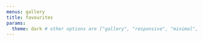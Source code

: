 ```yaml
---
menus: gallery
title: favourites
params:
  theme: dark # other options are ["gallery", "responsive", "minimal", "dark"]
---
```

